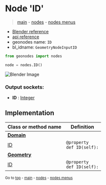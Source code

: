 # Node 'ID'

> [main](../structure.md) - [nodes](nodes.md) - [nodes menus](nodes_menus.md)

- [Blender reference](https://docs.blender.org/manual/en/latest/modeling/geometry_nodes/input/id.html)
- [api reference](https://docs.blender.org/api/current/bpy.types.GeometryNodeInputID.html)
- geonodes name: `ID`
- bl_idname: `GeometryNodeInputID`

```python
from geonodes import nodes

node = nodes.ID()
```

![Blender Image](https://docs.blender.org/manual/en/latest/_images/node-types_GeometryNodeInputID.webp)

### Output sockets:

- **ID** : [Integer](Integer.md)

## Implementation

| Class or method name | Definition |
|----------------------|------------|
| **[Domain](Domain.md)** |
| [ID](Domain.md#ID-property) | `@property`<br> `def ID(self):` |
| **[Geometry](Geometry.md)** |
| [ID](Geometry.md#ID-property) | `@property`<br> `def ID(self):` |

<sub>Go to [top](#node-ID) - [main](../structure.md) - [nodes](nodes.md) - [nodes menus](nodes_menus.md)</sub>

